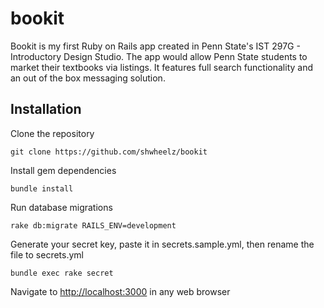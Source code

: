 # bookit
Bookit is my first Ruby on Rails app created in Penn State's IST 297G - Introductory Design Studio.  The app would allow Penn State students to market their textbooks via listings.  It features full search functionality and an out of the box messaging solution.  

Installation
---------------
Clone the repository
````
git clone https://github.com/shwheelz/bookit
````

Install gem dependencies
````
bundle install
````

Run database migrations
````
rake db:migrate RAILS_ENV=development
````

Generate your secret key, paste it in secrets.sample.yml, then rename the file to secrets.yml
````
bundle exec rake secret
````

Navigate to <a href="http://localhost:3000">http://localhost:3000</a> in any web browser

